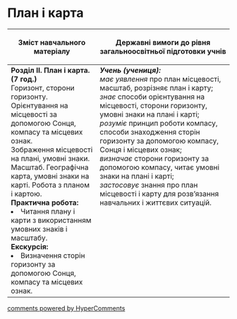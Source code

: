 <div id="hypercomments_widget" class="js-hypercomments-widget invisible"></div>

План і карта
=============================================

<table>
<thead>
  <tr>
    <th width="40%" align="center"><p>Зміст навчального матеріалу</p></td>
    <th width="60%" align="center"><p>Державні вимоги до рівня загальноосвітньої підготовки учнів</p></td>
  </tr>
</thead>
<tbody>
  <tr>
    <td width="40%" style="vertical-align:top !important;">
    <b>Розділ II. План і карта. (7 год.)</b><br>
    Горизонт, сторони горизонту.<br>
    Орієнтування на місцевості за допомогою Сонця, компасу та місцевих ознак.<br>
    Зображення місцевості на плані, умовні знаки. Масштаб. Географічна карта, умовні знаки на карті. Робота з планом і картою.<br>
    <b>Практична робота:</b>
    <li>
    Читання плану і карти з використанням умовних знаків і масштабу.
    </li>
    <b>Екскурсія:</b>
    <li>
    Визначення сторін горизонту за допомогою Сонця, компасу та місцевих ознак.
    </li>
    </td>
    <td width="60%" style="vertical-align:top !important;">
    <i><b>Учень (учениця):</b></i><br>
  	<i>має уявлення</i> про план місцевості, масштаб, розрізняє план і карту;<br>
    <i>знає</i> способи орієнтування на місцевості, сторони горизонту, умовні знаки на плані і карті;<br>
    <i>розуміє</i> принцип роботи компасу, способи знаходження сторін горизонту за допомогою компасу, Сонця і місцевих ознак;<br>
    <i>визначає</i> сторони горизонту за допомогою компасу, читає умовні знаки на плані і карті;<br>
    <i>застосовує</i> знання про план місцевості і карту для розв’язання навчальних і життєвих ситуацій.<br>
	</td>
  </tr>
</tbody>
</table>

<div class="js-hypercomments-container">
<a href="http://hypercomments.com" class="hc-link" title="comments widget">comments powered by HyperComments</a>
</div>